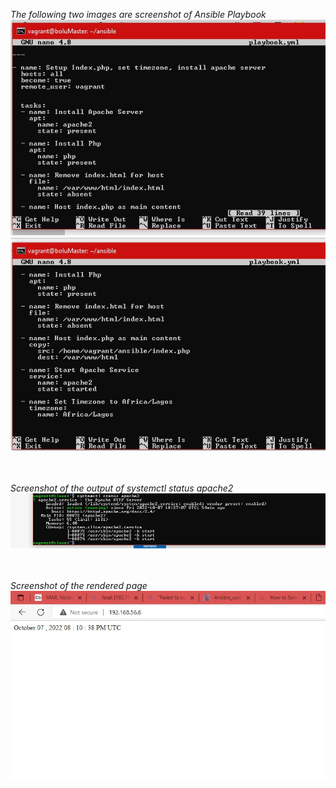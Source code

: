 *The following two images are screenshot of Ansible Playbook* <br/>
![playbook](playbook1.yml.jpg) 
![playbook](playbook2.yml.jpg) <br/> <br/> <br/>

*Screenshot of the output of systemctl status apache2* <br/>
![apacheservice](apacheservice.jpg) <br/> <br/> <br/>

*Screenshot of the rendered page* <br/>
![renderedpage](renderedpage.jpg)
